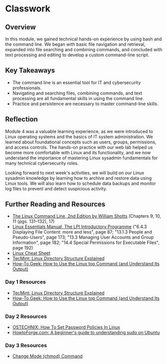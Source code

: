 # Classwork

## Overview

In this module, we gained technical hands-on experience by using bash and the command line. We began with basic file navigation and retrieval, expanded into file searching and combining commands, and concluded with text processing and editing to develop a custom command-line script.

## Key Takeaways

- The command line is an essential tool for IT and cybersecurity professionals.
- Navigating and searching files, combining commands, and text processing are all fundamental skills in using the command line.
- Practice and persistence are necessary to master command-line skills.

## Reflection

Module 4 was a valuable learning experience, as we were introduced to Linux operating systems and the basics of IT system administration. We learned about foundational concepts such as users, groups, permissions, and access controls. The hands-on practice with our web lab helped us become more comfortable with Linux and its functionality, and we now understand the importance of mastering Linux sysadmin fundamentals for many technical cybersecurity roles.

Looking forward to next week's activities, we will build on our Linux sysadmin knowledge by learning how to archive and restore data using Linux tools. We will also learn how to schedule data backups and monitor log files to prevent and detect suspicious activity.

## Further Reading and Resources

- [The Linux Command Line, 2nd Edition by William Shotts](https://sourceforge.net/projects/linuxcommand/files/TLCL/19.01/TLCL-19.01.pdf/download) (Chapters 9, 10, 11 (pgs. 131–132), 17)
- [Linux Essentials Manual, The LPI Introductory Programme](https://learningnetwork.cisco.com/servlet/JiveServlet/download/6066-1778/comptialinux.pdf) ("6.4.3 Displaying File Content: more and less", page 87; "13.1.3 People and Pseudo-Users", page 173; "13.3 Managing User Accounts and Group Information", page 182; "14.4 Special Permissions for Executable Files", page 192)
- [Linux Cheat Sheet](https://www.guru99.com/linux-commands-cheat-sheet.html)
- [TecMint: Linux Directory Structure Explained](https://www.tecmint.com/linux-directory-structure-and-important-files-paths-explained/)
- [How-To Geek: How to Use the Linux top Command (and Understand Its Output)](https://www.howtogeek.com/194642/how-to-use-the-top-command-on-linux/)

### Day 1 Resources

- [TecMint: Linux Directory Structure Explained](https://www.tecmint.com/linux-directory-structure-and-important-files-paths-explained/)
- [How-To Geek: How to Use the Linux top Command (and Understand Its Output)](https://www.howtogeek.com/194642/how-to-use-the-top-command-on-linux/)

### Day 2 Resources

- [OSTECHNIX: How To Set Password Policies In Linux](https://ostechnix.com/how-to-set-password-policies-in-linux/)
- [HowtoForge.com: A beginner's guide to understanding sudo on Ubuntu](https://www.howtoforge.com/linux-sudo-command/)

### Day 3 Resources

- [Change Mode (chmod) Command](https://www.geeksforgeeks.org/chmod-command-linux/)
